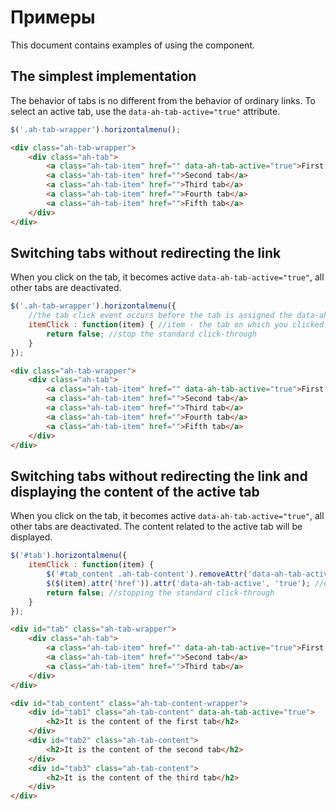# Примеры

This document contains examples of using the component.

## The simplest implementation

The behavior of tabs is no different from the behavior of ordinary links.
To select an active tab, use the `data-ah-tab-active="true"` attribute.

```js
$('.ah-tab-wrapper').horizontalmenu();
```

```html
<div class="ah-tab-wrapper">
    <div class="ah-tab">
        <a class="ah-tab-item" href="" data-ah-tab-active="true">First tab</a>
        <a class="ah-tab-item" href="">Second tab</a>
        <a class="ah-tab-item" href="">Third tab</a>
        <a class="ah-tab-item" href="">Fourth tab</a>
        <a class="ah-tab-item" href="">Fifth tab</a>
    </div>
</div>
```

## Switching tabs without redirecting the link

When you click on the tab, it becomes active `data-ah-tab-active="true"`, all other tabs are deactivated.

```js
$('.ah-tab-wrapper').horizontalmenu({
    //the tab click event occurs before the tab is assigned the data-ah-tab-active="true" attribute
    itemClick : function(item) { //item - the tab on which you clicked
        return false; //stop the standard click-through
    }
});
```

```html
<div class="ah-tab-wrapper">
    <div class="ah-tab">
        <a class="ah-tab-item" href="" data-ah-tab-active="true">First tab</a>
        <a class="ah-tab-item" href="">Second tab</a>
        <a class="ah-tab-item" href="">Third tab</a>
        <a class="ah-tab-item" href="">Fourth tab</a>
        <a class="ah-tab-item" href="">Fifth tab</a>
    </div>
</div>
```

## Switching tabs without redirecting the link and displaying the content of the active tab

When you click on the tab, it becomes active `data-ah-tab-active="true"`, all other tabs are deactivated.
The content related to the active tab will be displayed.

```js
$('#tab').horizontalmenu({
    itemClick : function(item) {
        $('#tab_content .ah-tab-content').removeAttr('data-ah-tab-active'); //hide the content of all tabs
        $($(item).attr('href')).attr('data-ah-tab-active', 'true'); //display content belonging to the current tab
        return false; //stopping the standard click-through
    }
});
```

```html
<div id="tab" class="ah-tab-wrapper">
    <div class="ah-tab">
        <a class="ah-tab-item" href="" data-ah-tab-active="true">First tab</a>
        <a class="ah-tab-item" href="">Second tab</a>
        <a class="ah-tab-item" href="">Third tab</a>
    </div>
</div>

<div id="tab_content" class="ah-tab-content-wrapper">
    <div id="tab1" class="ah-tab-content" data-ah-tab-active="true">
        <h2>It is the content of the first tab</h2>
    </div>
    <div id="tab2" class="ah-tab-content">
        <h2>It is the content of the second tab</h2>
    </div>
    <div id="tab3" class="ah-tab-content">
        <h2>It is the content of the third tab</h2>
    </div>
</div>
```